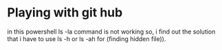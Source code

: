 # Playing with git hub
in this powershell ls -la command is not working so, i find out the solution that i have to use ls -h or ls -ah for (finding hidden file)).
